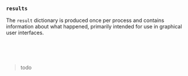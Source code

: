 ### `results`

The `result` dictionary is produced once per process and contains information about what happened, primarily intended for use in graphical user interfaces.

<br>
<br>
<br>

> todo